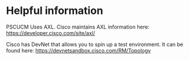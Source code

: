 # Helpful information

PSCUCM Uses AXL. Cisco maintains AXL information here: https://developer.cisco.com/site/axl/

Cisco has DevNet that allows you to spin up a test environment. It can be found here: https://devnetsandbox.cisco.com/RM/Topology
